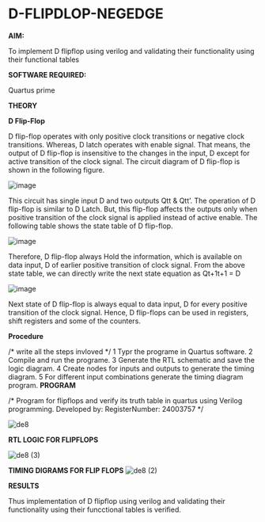 # D-FLIPDLOP-NEGEDGE

**AIM:**

To implement  D flipflop using verilog and validating their functionality using their functional tables

**SOFTWARE REQUIRED:**

Quartus prime

**THEORY**

**D Flip-Flop**

D flip-flop operates with only positive clock transitions or negative clock transitions. Whereas, D latch operates with enable signal. That means, the output of D flip-flop is insensitive to the changes in the input, D except for active transition of the clock signal. The circuit diagram of D flip-flop is shown in the following figure.

![image](https://github.com/naavaneetha/D-FLIPDLOP-NEGEDGE/assets/154305477/48c81fe8-bc3f-40e7-95e2-519fc155ad51)

This circuit has single input D and two outputs Qtt & Qtt’. The operation of D flip-flop is similar to D Latch. But, this flip-flop affects the outputs only when positive transition of the clock signal is applied instead of active enable. The following table shows the state table of D flip-flop.

![image](https://github.com/naavaneetha/D-FLIPDLOP-NEGEDGE/assets/154305477/e5f3fda7-68ec-4a3a-a0a4-cf6f9cc4ab55)

Therefore, D flip-flop always Hold the information, which is available on data input, D of earlier positive transition of clock signal. From the above state table, we can directly write the next state equation as Qt+1t+1 = D

![image](https://github.com/naavaneetha/D-FLIPDLOP-NEGEDGE/assets/154305477/8592c0d8-2917-4142-91b9-d6c30dd891d2)

Next state of D flip-flop is always equal to data input, D for every positive transition of the clock signal. Hence, D flip-flops can be used in registers, shift registers and some of the counters.

**Procedure**

/* write all the steps invloved */
1 Typr the programe in Quartus software. 
2 Compile and run the programe.
3 Generate the RTL schematic and save the logic diagram.
4 Create nodes for inputs and outputs to generate the timing diagram.
5 For different input combinations generate the timing diagram program. 
**PROGRAM**

/* Program for flipflops and verify its truth table in quartus using Verilog programming.
Developed by: RegisterNumber: 24003757
*/

![de8](https://github.com/user-attachments/assets/3e104bab-e7c0-409c-b972-12ef4e2c8cd7)


**RTL LOGIC FOR FLIPFLOPS**

![de8 (3)](https://github.com/user-attachments/assets/8dd1014e-e085-492d-95b7-67a1411a08bc)

**TIMING DIGRAMS FOR FLIP FLOPS**
![de8 (2)](https://github.com/user-attachments/assets/fd710826-1613-42ec-b79b-98e6431fef0a)


**RESULTS**


Thus implementation of D flipflop using verilog and validating their functionality using their funcctional tables is verified.
